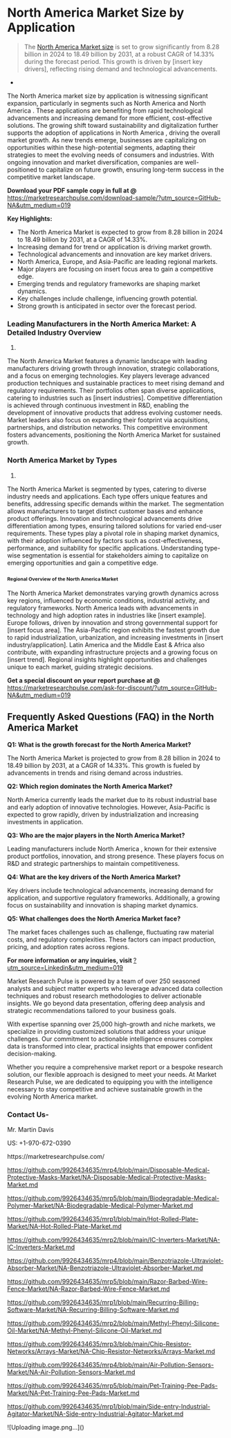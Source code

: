 <h1>North America  Market&nbsp;Size by Application</h1><blockquote><p>The <a href="https://marketresearchpulse.com/download-sample/?utm_source=GitHub-NA&amp;utm_medium=019">North America  Market size</a> is set to grow significantly from 8.28 billion in 2024 to 18.49 billion by 2031, at a robust CAGR of 14.33% during the forecast period. This growth is driven by [insert key drivers], reflecting rising demand and technological advancements.</p></blockquote><ul><li></li></ul><p>The North America  market size by application is witnessing significant expansion, particularly in segments such as North America  and North America . These applications are benefiting from rapid technological advancements and increasing demand for more efficient, cost-effective solutions. The growing shift toward sustainability and digitalization further supports the adoption of applications in North America , driving the overall market growth. As new trends emerge, businesses are capitalizing on opportunities within these high-potential segments, adapting their strategies to meet the evolving needs of consumers and industries. With ongoing innovation and market diversification, companies are well-positioned to capitalize on future growth, ensuring long-term success in the competitive market landscape.</p><p><strong>Download your PDF sample copy in full at @ </strong><a href="https://marketresearchpulse.com/download-sample/?utm_source=GitHub-NA&amp;utm_medium=019">https://marketresearchpulse.com/download-sample/?utm_source=GitHub-NA&amp;utm_medium=019</a></p><p><strong>Key Highlights: </strong></p><ul><li>The North America  Market is expected to grow from 8.28 billion in 2024 to 18.49 billion by 2031, at a CAGR of 14.33%.</li><li>Increasing demand for trend or application is driving market growth.</li><li>Technological advancements and innovation are key market drivers.</li><li>North America, Europe, and Asia-Pacific are leading regional markets.</li><li>Major players are focusing on insert focus area to gain a competitive edge.</li><li>Emerging trends and regulatory frameworks are shaping market dynamics.</li><li>Key challenges include challenge, influencing growth potential.</li><li>Strong growth is anticipated in sector over the forecast period.</li></ul><h3>Leading Manufacturers in the North America  Market: A Detailed Industry Overview</h3><ol><li></li></ol><div class="flex max-w-full flex-col flex-grow"><div class="min-h-8 text-message flex w-full flex-col items-end gap-2 whitespace-normal break-words [.text-message+&amp;]:mt-5" dir="auto" data-message-author-role="assistant" data-message-id="fd8432e4-4910-450d-b182-61b7bfb0a01f" data-message-model-slug="gpt-4o"><div class="flex w-full flex-col gap-1 empty:hidden first:pt-[3px]"><div class="markdown prose w-full break-words dark:prose-invert light"><p>The North America  Market features a dynamic landscape with leading manufacturers driving growth through innovation, strategic collaborations, and a focus on emerging technologies. Key players leverage advanced production techniques and sustainable practices to meet rising demand and regulatory requirements. Their portfolios often span diverse applications, catering to industries such as [insert industries]. Competitive differentiation is achieved through continuous investment in R&amp;D, enabling the development of innovative products that address evolving customer needs. Market leaders also focus on expanding their footprint via acquisitions, partnerships, and distribution networks. This competitive environment fosters advancements, positioning the North America  Market for sustained growth.</p></div></div></div></div><h3>North America  Market by Types</h3><ol><li></li></ol><div class="flex max-w-full flex-col flex-grow"><div class="min-h-8 text-message flex w-full flex-col items-end gap-2 whitespace-normal break-words [.text-message+&amp;]:mt-5" dir="auto" data-message-author-role="assistant" data-message-id="084470be-0bb7-4664-bddf-5156b4f41249" data-message-model-slug="gpt-4o-mini"><div class="flex w-full flex-col gap-1 empty:hidden first:pt-[3px]"><div class="markdown prose w-full break-words dark:prose-invert light"><p>The North America  Market is segmented by types, catering to diverse industry needs and applications. Each type offers unique features and benefits, addressing specific demands within the market. The segmentation allows manufacturers to target distinct customer bases and enhance product offerings. Innovation and technological advancements drive differentiation among types, ensuring tailored solutions for varied end-user requirements. These types play a pivotal role in shaping market dynamics, with their adoption influenced by factors such as cost-effectiveness, performance, and suitability for specific applications. Understanding type-wise segmentation is essential for stakeholders aiming to capitalize on emerging opportunities and gain a competitive edge.</p></div></div></div></div><h3><span style="font-size: 11px;">Regional Overview of the North America  Market</span></h3><div class="flex max-w-full flex-col flex-grow"><div class="min-h-8 text-message flex w-full flex-col items-end gap-2 whitespace-normal break-words [.text-message+&amp;]:mt-5" dir="auto" data-message-author-role="assistant" data-message-id="e9038762-ce64-4e30-91c9-9bd413514231" data-message-model-slug="gpt-4o-mini"><div class="flex w-full flex-col gap-1 empty:hidden first:pt-[3px]"><div class="markdown prose w-full break-words dark:prose-invert light"><p>The North America  Market demonstrates varying growth dynamics across key regions, influenced by economic conditions, industrial activity, and regulatory frameworks. North America leads with advancements in technology and high adoption rates in industries like [insert example]. Europe follows, driven by innovation and strong governmental support for [insert focus area]. The Asia-Pacific region exhibits the fastest growth due to rapid industrialization, urbanization, and increasing investments in [insert industry/application]. Latin America and the Middle East &amp; Africa also contribute, with expanding infrastructure projects and a growing focus on [insert trend]. Regional insights highlight opportunities and challenges unique to each market, guiding strategic decisions.</p></div></div></div></div><p><strong>Get a special discount on your report purchase at @ </strong><a href="https://marketresearchpulse.com/ask-for-discount/?utm_source=GitHub-NA&amp;utm_medium=019">https://marketresearchpulse.com/ask-for-discount/?utm_source=GitHub-NA&amp;utm_medium=019</a></p><h2>Frequently Asked Questions (FAQ) in the North America  Market</h2><p><strong>Q1: What is the growth forecast for the North America  Market?</strong></p><p>The North America  Market is projected to grow from 8.28 billion in 2024 to 18.49 billion by 2031, at a CAGR of 14.33%. This growth is fueled by advancements in trends and rising demand across industries.</p><p><strong>Q2: Which region dominates the North America  Market?</strong></p><p>North America currently leads the market due to its robust industrial base and early adoption of innovative technologies. However, Asia-Pacific is expected to grow rapidly, driven by industrialization and increasing investments in application.</p><p><strong>Q3: Who are the major players in the North America  Market?</strong></p><p>Leading manufacturers include North America , known for their extensive product portfolios, innovation, and strong presence. These players focus on R&amp;D and strategic partnerships to maintain competitiveness.</p><p><strong>Q4: What are the key drivers of the North America  Market?</strong></p><p>Key drivers include technological advancements, increasing demand for application, and supportive regulatory frameworks. Additionally, a growing focus on sustainability and innovation is shaping market dynamics.</p><p><strong>Q5: What challenges does the North America  Market face?</strong></p><p>The market faces challenges such as challenge, fluctuating raw material costs, and regulatory complexities. These factors can impact production, pricing, and adoption rates across regions.</p><p><strong>For more information or any inquiries, visit&nbsp;</strong><a href="?utm_source=Linkedin&utm_medium=019">?utm_source=Linkedin&utm_medium=019</a></p><p>Market Research Pulse is powered by a team of over 250 seasoned analysts and subject matter experts who leverage advanced data collection techniques and robust research methodologies to deliver actionable insights. We go beyond data presentation, offering deep analysis and strategic recommendations tailored to your business goals.</p><p>With expertise spanning over 25,000 high-growth and niche markets, we specialize in providing customized solutions that address your unique challenges. Our commitment to actionable intelligence ensures complex data is transformed into clear, practical insights that empower confident decision-making.</p><p>Whether you require a comprehensive market report or a bespoke research solution, our flexible approach is designed to meet your needs. At Market Research Pulse, we are dedicated to equipping you with the intelligence necessary to stay competitive and achieve sustainable growth in the evolving North America  market.</p><h3><strong>Contact Us-</strong></h3><p>Mr. Martin Davis</p><p>US: +1-970-672-0390</p><p>https://marketresearchpulse.com/</p><p><a href="https://github.com/9926434635/mrp4/blob/main/Disposable-Medical-Protective-Masks-Market/NA-Disposable-Medical-Protective-Masks-Market.md">https://github.com/9926434635/mrp4/blob/main/Disposable-Medical-Protective-Masks-Market/NA-Disposable-Medical-Protective-Masks-Market.md</a></p><p><a href="https://github.com/9926434635/mrp5/blob/main/Biodegradable-Medical-Polymer-Market/NA-Biodegradable-Medical-Polymer-Market.md">https://github.com/9926434635/mrp5/blob/main/Biodegradable-Medical-Polymer-Market/NA-Biodegradable-Medical-Polymer-Market.md</a></p><p><a href="https://github.com/9926434635/mrp1/blob/main/Hot-Rolled-Plate-Market/NA-Hot-Rolled-Plate-Market.md">https://github.com/9926434635/mrp1/blob/main/Hot-Rolled-Plate-Market/NA-Hot-Rolled-Plate-Market.md</a></p><p><a href="https://github.com/9926434635/mrp2/blob/main/IC-Inverters-Market/NA-IC-Inverters-Market.md">https://github.com/9926434635/mrp2/blob/main/IC-Inverters-Market/NA-IC-Inverters-Market.md</a></p><p><a href="https://github.com/9926434635/mrp4/blob/main/Benzotriazole-Ultraviolet-Absorber-Market/NA-Benzotriazole-Ultraviolet-Absorber-Market.md">https://github.com/9926434635/mrp4/blob/main/Benzotriazole-Ultraviolet-Absorber-Market/NA-Benzotriazole-Ultraviolet-Absorber-Market.md</a></p><p><a href="https://github.com/9926434635/mrp5/blob/main/Razor-Barbed-Wire-Fence-Market/NA-Razor-Barbed-Wire-Fence-Market.md">https://github.com/9926434635/mrp5/blob/main/Razor-Barbed-Wire-Fence-Market/NA-Razor-Barbed-Wire-Fence-Market.md</a></p><p><a href="https://github.com/9926434635/mrp1/blob/main/Recurring-Billing-Software-Market/NA-Recurring-Billing-Software-Market.md">https://github.com/9926434635/mrp1/blob/main/Recurring-Billing-Software-Market/NA-Recurring-Billing-Software-Market.md</a></p><p><a href="https://github.com/9926434635/mrp2/blob/main/Methyl-Phenyl-Silicone-Oil-Market/NA-Methyl-Phenyl-Silicone-Oil-Market.md">https://github.com/9926434635/mrp2/blob/main/Methyl-Phenyl-Silicone-Oil-Market/NA-Methyl-Phenyl-Silicone-Oil-Market.md</a></p><p><a href="https://github.com/9926434635/mrp3/blob/main/Chip-Resistor-Networks/Arrays-Market/NA-Chip-Resistor-Networks/Arrays-Market.md">https://github.com/9926434635/mrp3/blob/main/Chip-Resistor-Networks/Arrays-Market/NA-Chip-Resistor-Networks/Arrays-Market.md</a></p><p><a href="https://github.com/9926434635/mrp4/blob/main/Air-Pollution-Sensors-Market/NA-Air-Pollution-Sensors-Market.md">https://github.com/9926434635/mrp4/blob/main/Air-Pollution-Sensors-Market/NA-Air-Pollution-Sensors-Market.md</a></p><p><a href="https://github.com/9926434635/mrp5/blob/main/Pet-Training-Pee-Pads-Market/NA-Pet-Training-Pee-Pads-Market.md">https://github.com/9926434635/mrp5/blob/main/Pet-Training-Pee-Pads-Market/NA-Pet-Training-Pee-Pads-Market.md</a></p><p><a href="https://github.com/9926434635/mrp1/blob/main/Side-entry-Industrial-Agitator-Market/NA-Side-entry-Industrial-Agitator-Market.md">https://github.com/9926434635/mrp1/blob/main/Side-entry-Industrial-Agitator-Market/NA-Side-entry-Industrial-Agitator-Market.md</a></p>
![Uploading image.png…]()
